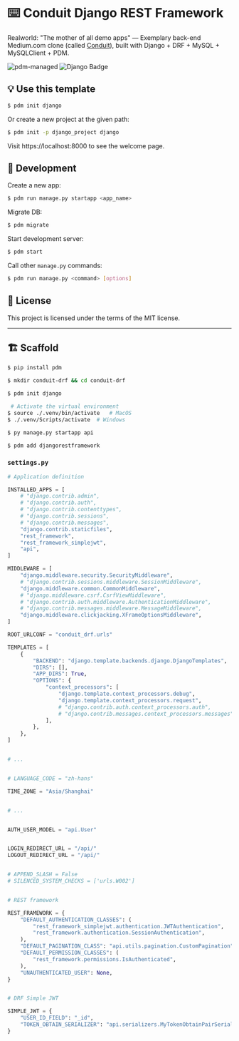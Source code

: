 # ⌨️ Conduit Django REST Framework

Realworld: "The mother of all demo apps" — Exemplary back-end Medium.com clone (called [Conduit](https://github.com/yoonge/conduit-drf)), built with Django + DRF + MySQL + MySQLClient + PDM.

![pdm-managed](https://img.shields.io/badge/pdm-managed-blueviolet)
![Django Badge](https://img.shields.io/badge/django-4?logo=django&labelColor=%23092E20&color=white)

## 💡 Use this template

```sh
$ pdm init django
```

Or create a new project at the given path:

```sh
$ pdm init -p django_project django
```

Visit https://localhost:8000 to see the welcome page.

## 🔰 Development

Create a new app:

```sh
$ pdm run manage.py startapp <app_name>
```

Migrate DB:

```sh
$ pdm migrate
```

Start development server:

```sh
$ pdm start
```

Call other `manage.py` commands:

```sh
$ pdm run manage.py <command> [options]
```

## 📄 License

This project is licensed under the terms of the MIT license.


----


## 🏗️ Scaffold

```sh
$ pip install pdm

$ mkdir conduit-drf && cd conduit-drf

$ pdm init django

 # Activate the virtual environment
$ source ./.venv/bin/activate   # MacOS
$ ./.venv/Scripts/activate  # Windows

$ py manage.py startapp api

$ pdm add djangorestframework
```

### `settings.py`

```py
# Application definition

INSTALLED_APPS = [
    # "django.contrib.admin",
    # "django.contrib.auth",
    # "django.contrib.contenttypes",
    # "django.contrib.sessions",
    # "django.contrib.messages",
    "django.contrib.staticfiles",
    "rest_framework",
    "rest_framework_simplejwt",
    "api",
]

MIDDLEWARE = [
    "django.middleware.security.SecurityMiddleware",
    # "django.contrib.sessions.middleware.SessionMiddleware",
    "django.middleware.common.CommonMiddleware",
    # "django.middleware.csrf.CsrfViewMiddleware",
    # "django.contrib.auth.middleware.AuthenticationMiddleware",
    # "django.contrib.messages.middleware.MessageMiddleware",
    "django.middleware.clickjacking.XFrameOptionsMiddleware",
]

ROOT_URLCONF = "conduit_drf.urls"

TEMPLATES = [
    {
        "BACKEND": "django.template.backends.django.DjangoTemplates",
        "DIRS": [],
        "APP_DIRS": True,
        "OPTIONS": {
            "context_processors": [
                "django.template.context_processors.debug",
                "django.template.context_processors.request",
                # "django.contrib.auth.context_processors.auth",
                # "django.contrib.messages.context_processors.messages",
            ],
        },
    },
]


# ...


# LANGUAGE_CODE = "zh-hans"

TIME_ZONE = "Asia/Shanghai"


# ...


AUTH_USER_MODEL = "api.User"


LOGIN_REDIRECT_URL = "/api/"
LOGOUT_REDIRECT_URL = "/api/"


# APPEND_SLASH = False
# SILENCED_SYSTEM_CHECKS = ['urls.W002']


# REST framework

REST_FRAMEWORK = {
    "DEFAULT_AUTHENTICATION_CLASSES": (
        "rest_framework_simplejwt.authentication.JWTAuthentication",
        "rest_framework.authentication.SessionAuthentication",
    ),
    "DEFAULT_PAGINATION_CLASS": "api.utils.pagination.CustomPagination",
    "DEFAULT_PERMISSION_CLASSES": (
        "rest_framework.permissions.IsAuthenticated",
    ),
    "UNAUTHENTICATED_USER": None,
}


# DRF Simple JWT

SIMPLE_JWT = {
    "USER_ID_FIELD": "_id",
    "TOKEN_OBTAIN_SERIALIZER": "api.serializers.MyTokenObtainPairSerializer",
}
```
